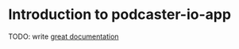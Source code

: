 # Introduction to podcaster-io-app

TODO: write [great documentation](http://jacobian.org/writing/what-to-write/)
